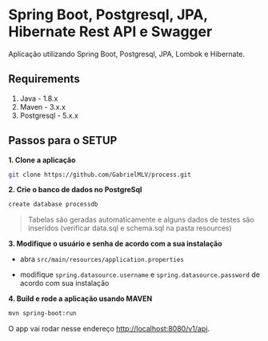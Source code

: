 # Spring Boot, Postgresql, JPA, Hibernate Rest API e Swagger

Aplicação utilizando Spring Boot, Postgresql, JPA, Lombok e Hibernate.

## Requirements

1. Java - 1.8.x
2. Maven - 3.x.x
3. Postgresql - 5.x.x

## Passos para o SETUP

**1. Clone a aplicação**

```bash
git clone https://github.com/GabrielMLV/process.git
```

**2. Crie o banco de dados no PostgreSql**
```bash
create database processdb
```
> Tabelas são geradas automaticamente e alguns dados de testes são inseridos (verificar data.sql e schema.sql na pasta resources)

**3. Modifique o usuário e senha de acordo com a sua instalação**

+ abra `src/main/resources/application.properties`

+ modifique `spring.datasource.username` e `spring.datasource.password` de acordo com sua instalação

**4. Build e rode a aplicação usando MAVEN**

```bash
mvn spring-boot:run
```

O app vai rodar nesse endereço <http://localhost:8080/v1/api>.

